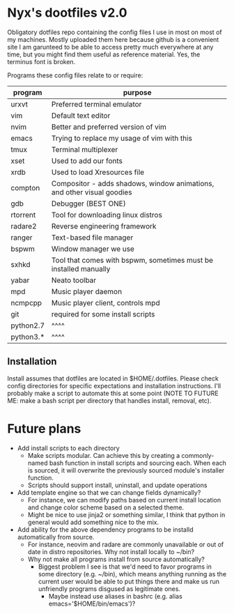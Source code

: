 # Nyx's dootfiles v2.0

Obligatory dotfiles repo containing the config files I use in most on most of
my machines.  Mostly uploaded them here because github is a convenient site I
am garunteed to be able to access pretty much everywhere at any time, but you
might find them useful as reference material.  Yes, the terminus font is
broken.

Programs these config files relate to or require:

 program    | purpose
----------- | --------
 urxvt      | Preferred terminal emulator
 vim        | Default text editor
 nvim       | Better and preferred version of vim
 emacs      | Trying to replace my usage of vim with this
 tmux       | Terminal multiplexer
 xset       | Used to add our fonts
 xrdb       | Used to load Xresources file
 compton    | Compositor - adds shadows, window animations, and other visual goodies
 gdb        | Debugger (BEST ONE)
 rtorrent   | Tool for downloading linux distros
 radare2    | Reverse engineering framework
 ranger     | Text-based file manager
 bspwm      | Window manager we use
 sxhkd      | Tool that comes with bspwm, sometimes must be installed manually
 yabar      | Neato toolbar
 mpd        | Music player daemon
 ncmpcpp    | Music player client, controls mpd
 git        | required for some install scripts
 python2.7  | ^^^^
 python3.\* | ^^^^

## Installation

Install assumes that dotfiles are located in $HOME/.dotfiles.  Please check
config directories for specific expectations and installation instructions.
I'll probably make a script to automate this at some point (NOTE TO FUTURE
ME: make a bash script per directory that handles install, removal, etc).

# Future plans
* Add install scripts to each directory
    * Make scripts modular.  Can achieve this by creating a commonly-named bash
      function in install scripts and sourcing each.  When each is sourced, it
      will overwrite the previously sourced module's installer function.
    * Scripts should support install, uninstall, and update operations
* Add template engine so that we can change fields dynamically?
    * For instance, we can modify paths based on current install location
      and change color scheme based on a selected theme.
    * Might be nice to use jinja2 or something similar, I think that python in
      general would add something nice to the mix.
* Add ability for the above dependency programs to be installd automatically
  from source.
    * For instance, neovim and radare are commonly unavailable or out of date
      in distro repositories.  Why not install locally to ~/bin?
    * Why not make all programs install from source automatically?
        * Biggest problem I see is that we'd need to favor programs in some
          directory (e.g. ~/bin), which means anything running as the current
          user would be able to put things there and make us run unfriendly
          programs disgused as legitimate ones.
            * Maybe instead use aliases in bashrc (e.g.
              alias emacs='$HOME/bin/emacs')?
